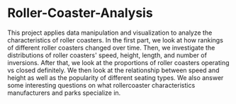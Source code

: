 # Roller-Coaster-Analysis

This project applies data manipulation and visualization to analyze the characteristics of roller coasters. In the first part, we look at how rankings of different roller coasters changed over time. Then, we investigate the distributions of roller coasters' speed, height, length, and number of inversions. After that, we look at the proportions of roller coasters operating vs closed definitely. We then look at the relationship between speed and height as well as the popularity of different seating types. We also answer some interesting questions on what rollercoaster characteristics manufacturers and parks specialize in.
